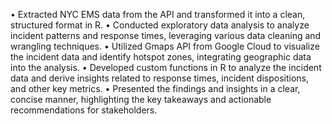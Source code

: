 • Extracted NYC EMS data from the API and transformed it into a clean, structured format in R.
• Conducted exploratory data analysis to analyze incident patterns and response times, leveraging various data cleaning and wrangling techniques.
• Utilized Gmaps API from Google Cloud to visualize the incident data and identify hotspot zones, integrating geographic data into the analysis.
• Developed custom functions in R to analyze the incident data and derive insights related to response times, incident dispositions, and other key metrics.
• Presented the findings and insights in a clear, concise manner, highlighting the key takeaways and actionable recommendations for stakeholders.
